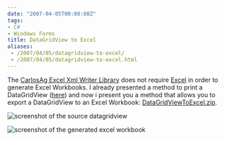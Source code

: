 ```yaml
---
date: "2007-04-05T00:00:00Z"
tags:
- C#
- Windows Forms
title: DataGridView to Excel
aliases:
 - /2007/04/05/datagridview-to-excel/
 - /2007/04/05/datagridview-to-excel.html
---
```

The [CarlosAg Excel Xml Writer Library](http://www.carlosag.net/Tools/ExcelXmlWriter/Default.aspx) does not require [Excel](http://office.microsoft.com/en-us/excel/default.aspx) in order to generate Excel Workbooks. I already presented a method to print a DataGridView ([here](http://www.timvw.be/print-a-control/)) and now i present you a method that allows you to export a DataGridView to an Excel Workbook: [DataGridViewToExcel.zip](http://www.timvw.be/wp-content/code/csharp/DataGridViewToExcel.zip).

![screenshot of the source datagridview](http://www.timvw.be/wp-content/images/datagridview-to-excel-1.gif)
  
![screenshot of the generated excel workbook](http://www.timvw.be/wp-content/images/datagridview-to-excel-2.gif)
